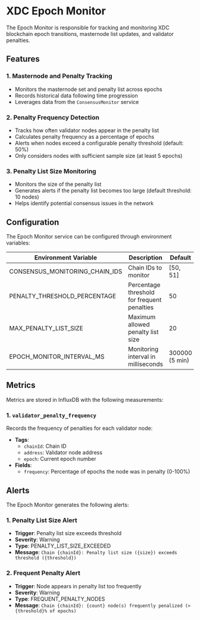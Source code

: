# XDC Epoch Monitor

The Epoch Monitor is responsible for tracking and monitoring XDC blockchain epoch transitions, masternode list updates, and validator penalties.

## Features

### 1. Masternode and Penalty Tracking

- Monitors the masternode set and penalty list across epochs
- Records historical data following time progression
- Leverages data from the `ConsensusMonitor` service

### 2. Penalty Frequency Detection

- Tracks how often validator nodes appear in the penalty list
- Calculates penalty frequency as a percentage of epochs
- Alerts when nodes exceed a configurable penalty threshold (default: 50%)
- Only considers nodes with sufficient sample size (at least 5 epochs)

### 3. Penalty List Size Monitoring

- Monitors the size of the penalty list
- Generates alerts if the penalty list becomes too large (default threshold: 10 nodes)
- Helps identify potential consensus issues in the network

## Configuration

The Epoch Monitor service can be configured through environment variables:

| Environment Variable           | Description                                 | Default        |
| ------------------------------ | ------------------------------------------- | -------------- |
| CONSENSUS_MONITORING_CHAIN_IDS | Chain IDs to monitor                        | [50, 51]       |
| PENALTY_THRESHOLD_PERCENTAGE   | Percentage threshold for frequent penalties | 50             |
| MAX_PENALTY_LIST_SIZE          | Maximum allowed penalty list size           | 20             |
| EPOCH_MONITOR_INTERVAL_MS      | Monitoring interval in milliseconds         | 300000 (5 min) |

## Metrics

Metrics are stored in InfluxDB with the following measurements:

### 1. `validator_penalty_frequency`

Records the frequency of penalties for each validator node:

- **Tags**:
  - `chainId`: Chain ID
  - `address`: Validator node address
  - `epoch`: Current epoch number
- **Fields**:
  - `frequency`: Percentage of epochs the node was in penalty (0-100%)

## Alerts

The Epoch Monitor generates the following alerts:

### 1. Penalty List Size Alert

- **Trigger**: Penalty list size exceeds threshold
- **Severity**: Warning
- **Type**: PENALTY_LIST_SIZE_EXCEEDED
- **Message**: `Chain {chainId}: Penalty list size ({size}) exceeds threshold ({threshold})`

### 2. Frequent Penalty Alert

- **Trigger**: Node appears in penalty list too frequently
- **Severity**: Warning
- **Type**: FREQUENT_PENALTY_NODES
- **Message**: `Chain {chainId}: {count} node(s) frequently penalized (>{threshold}% of epochs)`
